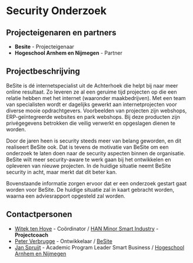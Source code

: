 # Security Onderzoek

## Projecteigenaren en partners
+ **Besite** - Projecteigenaar
+ **Hogeschool Arnhem en Nijmegen** - Partner

## Projectbeschrijving
BeSite is dé internetspecialist uit de Achterhoek die helpt bij naar meer online resultaat. Zo leveren ze al een geruime tijd projecten op die een relatie hebben met het internet (waaronder maakbedrijven). Met een team van specialisten wordt er dagelijks gewerkt aan internetprojecten voor diverse mooie opdrachtgevers. Voorbeelden van projecten zijn webshops, ERP-geïntegreerde websites en park webshops. Bij deze producten zijn privégegevens betrokken die veilig verwerkt en opgeslagen dienen te worden.

Door de jaren heen is security steeds meer van belang geworden, en dit realiseert BeSite ook. Dat is tevens de motivatie van BeSite om een onderzoek te laten doen naar de security aspecten binnen de organisatie. BeSite wilt meer security-aware te werk gaan bij het ontwikkelen en opleveren van nieuwe projecten. In de huidige situatie neemt BeSite security in acht, maar merkt dat dit beter kan. 

Bovenstaande informatie zorgen ervoor dat er een onderzoek gestart gaat worden voor BeSite. De huidige situatie zal in kaart gebracht worden, waarna een adviesrapport opgesteld zal worden. 


## Contactpersonen
+ [Witek ten Hove](https://www.linkedin.com/in/witektenhove/) - Coördinator / [HAN Minor Smart Industry](https://witusj.github.io/MinorSI/) - **Projectcoach** 
+ [Peter Verbrugge](https://www.besite.nl/) - Ontwikkelaar / [BeSite](https://www.besite.nl/)
+ [Jan Spruijt](linkedin.com/in/janspruijt) - Academic Program Leader Smart Business / [Hogeschool Arnhem en Nijmegen](https://www.han.nl/)
